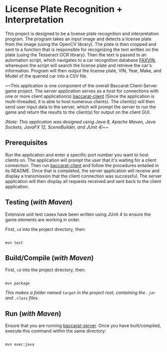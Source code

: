 
# License Plate Recognition + Interpretation

This project is designed to be a license plate recognition and interpretation program. The program takes an input image and detects a license plate from the image (using the OpenCV library). The plate is then cropped and sent to a function that is responsible for recognizing the text written on the plate (using the Tesseract OCR library). Then the text is passed to an automation script, which navigates to a car recognition database [FAXVIN](https://www.faxvin.com/license-plate-lookup), whereupon the script will search the license plate and retrieve the car's information. Program will then output the license plate, VIN, Year, Make, and Model of the queried car into a CSV file.

~~This application is one component of the overall Baccarat Client-Server game project. The server application serves as a host for connections with one or more client application(s) [baccarat-client](https://github.com/N19htw1n9/Baccarat-Client) (Since the application is multi-threaded, it is able to host numerous clients). The client(s) will then send user input data to the server, which will prompt the server to run the game and return the results to the client(s) for output on the client GUI.
  
_(Note: This application was designed using Java 8, Apache Maven, Java Sockets, JavaFX 12, SceneBuilder, and JUnit 4)_~~

## Prerequisites

Run the application and enter a specific port number you want to host clients on. The application will prompt the user that it's waiting for a client connection. Then run [baccarat-client](https://github.com/N19htw1n9/Baccarat-Client) and follow the procedures entailed in its README. Once that is completed, the server application will receive and display a transmission that the client connection was successful. The server application will then display all requests received and sent back to the client application.

  

## Testing (_with Maven_)

  

Extensive unit test cases have been written using JUnit 4 to ensure the game elements are working in order.

  

First, `cd` into the project directory, then:

  

```

mvn test

```

  

## Build/Compile (_with Maven_)

  

First, `cd` into the project directory, then:

  

```

mvn package

```

  

_This makes a folder named `target` in the project root, containing the `.jar` and `.class` files._

  

## Run (_with Maven_)

  

Ensure that you are running [baccarat-server](https://github.com/N19htw1n9/Baccarat-Server). Once you have built/compiled, execute this command within the same directory:

  

```

mvn exec:java

```
